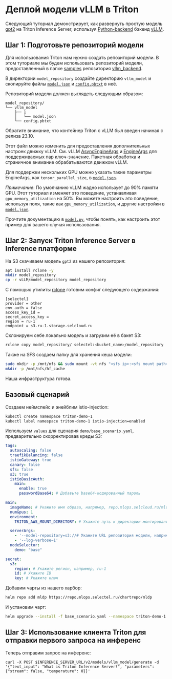 # Деплой модели vLLM в Triton

Следующий туториал демонстрирует, как развернуть простую модель
[gpt2](https://huggingface.co/openai-community/gpt2) на
Triton Inference Server, используя
[Python-backend](https://github.com/triton-inference-server/backend/blob/main/docs/python_based_backends.md#python-based-backends)
бэкенд [vLLM](https://github.com/triton-inference-server/vllm_backend/tree/main).


## Шаг 1: Подготовьте репозиторий модели

Для использования Triton нам нужно создать репозиторий модели. В этом туториале мы будем использовать репозиторий модели, предоставленный в папке [samples](https://github.com/triton-inference-server/vllm_backend/tree/main/samples) репозитория [vllm_backend](https://github.com/triton-inference-server/vllm_backend/tree/main).

В директории `model_repository` создайте директорию `vllm_model` и скопируйте файлы [`model.json`](./model_repository/vllm_model/1/model.json) и [`config.pbtxt`](./model_repository/vllm_model/config.pbtxt) в неё.


Репозиторий модели должен выглядеть следующим образом:
```
model_repository/
└── vllm_model
    ├── 1
    │   └── model.json
    └── config.pbtxt
```

Обратите внимание, что контейнер Triton с vLLM был введен начиная с релиза 23.10.

Этот файл можно изменить для предоставления дополнительных настроек движку vLLM. См. vLLM [AsyncEngineArgs](https://github.com/vllm-project/vllm/blob/32b6816e556f69f1672085a6267e8516bcb8e622/vllm/engine/arg_utils.py#L165) и [EngineArgs](https://github.com/vllm-project/vllm/blob/32b6816e556f69f1672085a6267e8516bcb8e622/vllm/engine/arg_utils.py#L11) для поддерживаемых пар ключ-значение. Пакетная обработка и страничное внимание обрабатываются движком vLLM.

Для поддержки нескольких GPU можно указать такие параметры EngineArgs, как `tensor_parallel_size`, в [`model.json`](https://github.com/triton-inference-server/vllm_backend/blob/main/samples/model_repository/vllm_model/1/model.json).

*Примечание*: По умолчанию vLLM жадно использует до 90% памяти GPU. Этот туториал изменяет это поведение, устанавливая `gpu_memory_utilization` на 50%. Вы можете настроить это поведение, используя поля, такие как `gpu_memory_utilization`, и другие настройки в [`model.json`](https://github.com/triton-inference-server/vllm_backend/blob/main/samples/model_repository/vllm_model/1/model.json).

Прочтите документацию в [`model.py`](https://github.com/triton-inference-server/vllm_backend/blob/main/src/model.py), чтобы понять, как настроить этот пример для вашего случая использования.

## Шаг 2: Запуск Triton Inference Server в Inference платформе

На S3 скачиваем модель `gpt2` из нашего репозитория:

```bash
apt install rclone -y
mkdir model_repository
cp -r vLLM/model_repository model_repository
```

С помощью утилиты [rclone](https://docs.selectel.ru/cloud/object-storage/tools/rclone/) готовим конфиг следующего содержания:

```
[selectel]
provider = other
env_auth = false
access_key_id =
secret_access_key =
region = ru-1
endpoint = s3.ru-1.storage.selcloud.ru
```

Склонируем себе локально модель и загрузим её в бакет S3:

```bash
rclone copy model_repository/ selectel:<bucket_name>/model_repository
```

Также на SFS создаем папку для хранения кеша модели:

```bash
sudo mkdir -p /mnt/nfs && sudo mount -vt nfs "<sfs ip>:<sfs mount path>" /mnt/nfs
mkdir -p /mnt/nfs/hf_cache
```

Наша инфраструктура готова.

## Базовый сценарий
Создаем неймспейс и энейблим istio-injection:
```bash
kubectl create namespace triton-demo-1
kubectl label namespace triton-demo-1 istio-injection=enabled
```

Используем `values` для сценария `demo/base_scenario.yaml`, предварительно скорректировав креды S3:

```yaml
tags:
  autoscaling: false
  traefikBalancing: false
  istioGateway: true
  canary: false
  sfs: false
  s3: true
  istioBasicAuth:
    main:
      enable: true
      passwordBase64: # Добавьте base64-кодированный пароль

main:
  imageName: # Укажите имя образа, например, repo.mlops.selcloud.ru/mldp/triton_transformer_server:24.05-zstd
  numGpus: 1
  environment:
    TRITON_AWS_MOUNT_DIRECTORY: # Укажите путь к директории монтирования AWS, например, /opt/tritonserver

  serverArgs:
    - '--model-repository=s3://# Укажите URL репозитория модели, например, https://s3.ru-1.storage.selcloud.ru:443/<bucket_name>/model_repository'
    - '--log-verbose=1'
  nodeSelector:
    demo: "base"

secret:
  s3:
    region: # Укажите регион, например, ru-1
    id: # Укажите ID
    key: # Укажите ключ
```

Добавим чарты из нашего харбор:
```bash
helm repo add mldp https://repo.mlops.selectel.ru/chartrepo/mldp
```

И установим чарт:
```bash
helm upgrade --install -f base_scenario.yaml --namespace triton-demo-1 triton-demo-1 mldp/triton-inference-server 
```



## Шаг 3: Использование клиента Triton для отправки первого запроса на инференс

Теперь отправим запрос на инференс:
```
curl -X POST $INFERENCE_SERVER_URL/v2/models/vllm_model/generate -d '{"text_input": "What is Triton Inference Server?", "parameters": {"stream": false, "temperature": 0}}'
```